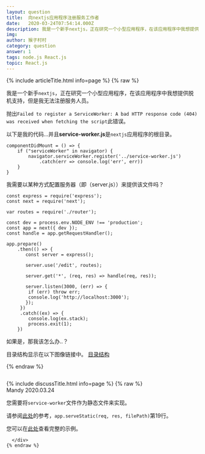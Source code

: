 ```yaml
---
layout: question
title:  向nextjs应用程序注册服务工作者
date:   2020-03-24T07:54:14.000Z
description: 我是一个新手nextjs，正在研究一个小型应用程序，在该应用程序中我想提供脱机支持，但是我无法注册服务人员。抛出Failed to register ...
img: 
author: 猴子村村
category: question
answer: 1
tags: node.js React.js
topic: React.js
---
```

<div class="article-root">
  <div class="article">
    {% include articleTitle.html info=page %}
    {% raw %}
    <div class="article-content"><p><font style="vertical-align: inherit;"><font style="vertical-align: inherit;">我是一个新手</font></font><code>nextjs</code><font style="vertical-align: inherit;"><font style="vertical-align: inherit;">，正在研究一个小型应用程序，在该应用程序中我想提供脱机支持，但是我无法注册服务人员。</font></font></p>

<p><font style="vertical-align: inherit;"><font style="vertical-align: inherit;">抛出</font></font><code>Failed to register a ServiceWorker: A bad HTTP response code (404) was received when fetching the script</code><font style="vertical-align: inherit;"><font style="vertical-align: inherit;">此错误。</font></font></p>

<p><font style="vertical-align: inherit;"><font style="vertical-align: inherit;">以下是我的代码...并且</font></font><strong><font style="vertical-align: inherit;"><font style="vertical-align: inherit;">service-worker.js</font></font></strong><font style="vertical-align: inherit;"><font style="vertical-align: inherit;">是</font></font><code>nextjs</code><font style="vertical-align: inherit;"><font style="vertical-align: inherit;">应用程序</font><font style="vertical-align: inherit;">的根目录</font><font style="vertical-align: inherit;">。</font></font></p>

<pre><code>componentDidMount = () =&gt; {<font></font>
    if ("serviceWorker" in navigator) {<font></font>
        navigator.serviceWorker.register('../service-worker.js')<font></font>
            .catch(err =&gt; console.log('err', err))<font></font>
    }<font></font>
}<font></font>
</code></pre>

<p><font style="vertical-align: inherit;"><font style="vertical-align: inherit;">我需要以某种方式配置服务器（即（server.js））来提供该文件吗？</font></font></p>

<pre><code>const express = require('express');<font></font>
const next = require('next');<font></font>
<font></font>
var routes = require('./router');<font></font>
<font></font>
const dev = process.env.NODE_ENV !== 'production';<font></font>
const app = next({ dev });<font></font>
const handle = app.getRequestHandler();<font></font>
<font></font>
app.prepare()<font></font>
    .then(() =&gt; {<font></font>
       const server = express();<font></font>
<font></font>
       server.use('/edit', routes);<font></font>
<font></font>
       server.get('*', (req, res) =&gt; handle(req, res));<font></font>
<font></font>
       server.listen(3000, (err) =&gt; {<font></font>
        if (err) throw err;<font></font>
        console.log('http://localhost:3000');<font></font>
       });<font></font>
     })<font></font>
     .catch((ex) =&gt; {<font></font>
        console.log(ex.stack);<font></font>
        process.exit(1);<font></font>
    })<font></font>
</code></pre>

<p><font style="vertical-align: inherit;"><font style="vertical-align: inherit;">如果是，那我该怎么办..？</font></font></p>

<p><font style="vertical-align: inherit;"><font style="vertical-align: inherit;">目录结构显示在以下图像链接中。
</font></font><a href="https://ibb.co/eBTb7K" rel="nofollow noreferrer"><font style="vertical-align: inherit;"><font style="vertical-align: inherit;">目录结构</font></font></a></p></div>
    {% endraw %}
  </div>
  <p style="height: 0;width:0;overflow: hidden;"> 第3478篇《向nextjs应用程序注册服务工作者》来自Winter(https://github.com/aiyld/aiyld.github.io)的站点</p>
  <div class="discuss-wrapper">
    {% include discussTitle.html info=page %}
    {% raw %}
    <div class="discuss-item">
        <div class="discuss-parent">
          <div class="discuss-meta">
            <span class="discuss-user">Mandy</span>
            <span class="discuss-time">2020.03.24</span>
          </div>
          <div class="discuss-comment"><p><font style="vertical-align: inherit;"><font style="vertical-align: inherit;">您需要将</font></font><code>service-worker</code><font style="vertical-align: inherit;"><font style="vertical-align: inherit;">文件作为静态文件来实现。</font></font></p>

<p><font style="vertical-align: inherit;"><font style="vertical-align: inherit;">请参阅</font></font><a href="https://github.com/zeit/next.js/blob/85769c3d3296cdcddc0fb36f05058c8e451ca57f/examples/with-sw-precache/server.js" rel="nofollow noreferrer"><font style="vertical-align: inherit;"><font style="vertical-align: inherit;">此处</font></font></a><font style="vertical-align: inherit;"><font style="vertical-align: inherit;">的参考</font><font style="vertical-align: inherit;">，</font></font><code>app.serveStatic(req, res, filePath)</code><font style="vertical-align: inherit;"><font style="vertical-align: inherit;">第19行。</font></font></p>

<p><font style="vertical-align: inherit;"><font style="vertical-align: inherit;">您可以在</font></font><a href="https://github.com/zeit/next.js/tree/85769c3d3296cdcddc0fb36f05058c8e451ca57f/examples/with-sw-precache" rel="nofollow noreferrer"><font style="vertical-align: inherit;"><font style="vertical-align: inherit;">此处</font></font></a><font style="vertical-align: inherit;"><font style="vertical-align: inherit;">查看完整的示例</font><font style="vertical-align: inherit;">。</font></font></p></div>
        </div>
        
      </div>
    {% endraw %}
  </div>
<div>
